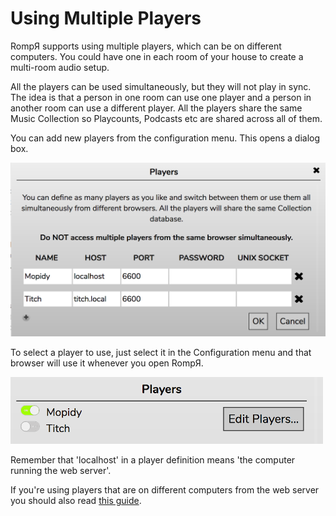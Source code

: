 # Using Multiple Players

RompЯ supports using multiple players, which can be on different computers. You could have one in each room of your house to create a multi-room audio setup.

All the players can be used simultaneously, but they will not play in sync. The idea is that a person in one room can use one player and a person in another room can use a different player. All the players share the same Music Collection so Playcounts, Podcasts etc are shared across all of them.

You can add new players from the configuration menu. This opens a dialog box.

![](images/players.png)

To select a player to use, just select it in the Configuration menu and that browser will use it whenever you open RompЯ.

![](images/players2.png)

Remember that 'localhost' in a player definition means 'the computer running the web server'.

If you're using players that are on different computers from the web server you should also read [this guide](/RompR/Troubleshooting).
